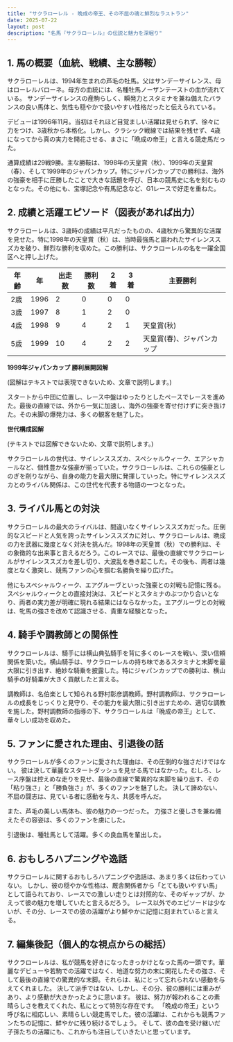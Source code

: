 ```yaml
---
title: "サクラローレル - 晩成の帝王、その不屈の魂と鮮烈なラストラン"
date: 2025-07-22
layout: post
description: "名馬『サクラローレル』の伝説と魅力を深堀り"
---
```


## 1. 馬の概要（血統、戦績、主な勝鞍）

サクラローレルは、1994年生まれの芦毛の牡馬。父はサンデーサイレンス、母はローレルバローネ。母方の血統には、名種牡馬ノーザンテーストの血が流れている。  サンデーサイレンスの産駒らしく、瞬発力とスタミナを兼ね備えたバランスの良い馬体と、気性も穏やかで扱いやすい性格だったと伝えられている。

デビューは1996年11月。当初はそれほど目覚ましい活躍は見せられず、徐々に力をつけ、3歳秋から本格化。しかし、クラシック戦線では結果を残せず、4歳になってから真の実力を開花させる、まさに「晩成の帝王」と言える競走馬だった。

通算成績は29戦9勝。主な勝鞍は、1998年の天皇賞（秋）、1999年の天皇賞（春）、そして1999年のジャパンカップ。特にジャパンカップでの勝利は、海外の強豪を相手に圧勝したことで大きな話題を呼び、日本の競馬史に名を刻むものとなった。その他にも、宝塚記念や有馬記念など、G1レースで好走を重ねた。


## 2. 成績と活躍エピソード（図表があれば出力）

サクラローレルは、3歳時の成績は平凡だったものの、4歳秋から驚異的な活躍を見せた。特に1998年の天皇賞（秋）は、当時最強馬と謳われたサイレンススズカを破り、鮮烈な勝利を収めた。この勝利は、サクラローレルの名を一躍全国区へと押し上げた。

| 年齢 | 年 | 出走数 | 勝利数 | 2着 | 3着 | 主要勝利 |
|---|---|---|---|---|---|---|
| 2歳 | 1996 | 2 | 0 | 0 | 0 |  |
| 3歳 | 1997 | 8 | 1 | 2 | 0 |  |
| 4歳 | 1998 | 9 | 4 | 2 | 1 | 天皇賞(秋) |
| 5歳 | 1999 | 10 | 4 | 2 | 2 | 天皇賞(春)、ジャパンカップ |


**1999年ジャパンカップ 勝利展開図解**

(図解はテキストでは表現できないため、文章で説明します。)

スタートから中団に位置し、レース中盤はゆったりとしたペースでレースを進めた。最後の直線では、外から一気に加速し、海外の強豪を寄せ付けずに突き抜けた。その末脚の爆発力は、多くの観客を魅了した。


**世代構成図解**

(テキストでは図解できないため、文章で説明します。)

サクラローレルの世代は、サイレンススズカ、スペシャルウィーク、エアシャカールなど、個性豊かな強豪が揃っていた。サクラローレルは、これらの強豪としのぎを削りながら、自身の能力を最大限に発揮していった。特にサイレンススズカとのライバル関係は、この世代を代表する物語の一つとなった。


## 3. ライバル馬との対決

サクラローレルの最大のライバルは、間違いなくサイレンススズカだった。圧倒的なスピードと人気を誇ったサイレンススズカに対し、サクラローレルは、晩成の力を武器に幾度となく対決を挑んだ。1998年の天皇賞（秋）での勝利は、その象徴的な出来事と言えるだろう。このレースでは、最後の直線でサクラローレルがサイレンススズカを差し切り、大波乱を巻き起こした。その後も、両者は幾度となく激突し、競馬ファンの心を掴む名勝負を繰り広げた。


他にもスペシャルウィーク、エアグルーヴといった強豪との対戦も記憶に残る。スペシャルウィークとの直接対決は、スピードとスタミナのぶつかり合いとなり、両者の実力差が明確に現れる結果にはならなかった。エアグルーヴとの対戦は、牝馬の強さを改めて認識させる、貴重な経験となった。


## 4. 騎手や調教師との関係性

サクラローレルは、騎手には横山典弘騎手を背に多くのレースを戦い、深い信頼関係を築いた。横山騎手は、サクラローレルの持ち味であるスタミナと末脚を最大限に引き出す、絶妙な騎乗を披露した。特にジャパンカップでの勝利は、横山騎手の好騎乗が大きく貢献したと言える。

調教師は、名伯楽として知られる野村彰彦調教師。野村調教師は、サクラローレルの成長をじっくりと見守り、その能力を最大限に引き出すための、適切な調教を施した。野村調教師の指導の下、サクラローレルは「晩成の帝王」として、華々しい成功を収めた。


## 5. ファンに愛された理由、引退後の話

サクラローレルが多くのファンに愛された理由は、その圧倒的な強さだけではない。  彼は決して華麗なスタートダッシュを見せる馬ではなかった。むしろ、レース序盤は控えめな走りを見せ、最後の直線で驚異的な末脚を繰り出す、その「粘り強さ」と「勝負強さ」が、多くのファンを魅了した。  決して諦めない、不屈の闘志は、見ている者に感動を与え、共感を呼んだ。

また、芦毛の美しい馬体も、彼の魅力の一つだった。  力強さと優しさを兼ね備えたその容姿は、多くのファンを虜にした。

引退後は、種牡馬として活躍。多くの良血馬を輩出した。


## 6. おもしろハプニングや逸話

サクラローレルに関するおもしろハプニングや逸話は、あまり多くは伝わっていない。  しかし、彼の穏やかな性格は、厩舎関係者から「とても扱いやすい馬」として語られており、レースでの激しい走りとは対照的な、そのギャップが、かえって彼の魅力を増していたと言えるだろう。  レース以外でのエピソードは少ないが、その分、レースでの彼の活躍がより鮮やかに記憶に刻まれていると言える。


## 7. 編集後記（個人的な視点からの総括）

サクラローレルは、私が競馬を好きになったきっかけとなった馬の一頭です。華麗なデビューや若駒での活躍ではなく、地道な努力の末に開花したその強さ、そして最後の直線での驚異的な末脚。それらは、私にとって忘れられない感動を与えてくれました。  決して派手ではない、しかし、その分、彼の勝利には重みがあり、より感動が大きかったように思います。  彼は、努力が報われることの素晴らしさを教えてくれた、私にとって特別な存在です。  「晩成の帝王」という呼び名に相応しい、素晴らしい競走馬でした。彼の活躍は、これからも競馬ファンたちの記憶に、鮮やかに残り続けるでしょう。  そして、彼の血を受け継いだ子孫たちの活躍にも、これからも注目していきたいと思っています。
